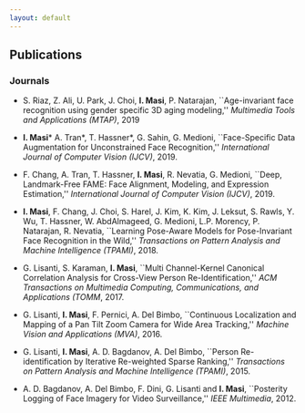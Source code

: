 ```yaml
---
layout: default
---
```


## Publications <a name="publications"></a>

### Journals 

+ S. Riaz, Z. Ali, U. Park, J. Choi, **I. Masi**, P. Natarajan, ``Age-invariant face recognition using gender specific 3D aging modeling,'' _Multimedia Tools and Applications (MTAP)_, 2019

+ **I. Masi**\*  A. Tran\*,  T. Hassner\*,  G. Sahin, G. Medioni, ``Face-Specific Data Augmentation for Unconstrained Face Recognition,'' _International Journal of Computer Vision (IJCV)_, 2019.

+ F. Chang, A. Tran, T. Hassner, **I. Masi**, R. Nevatia, G. Medioni, ``Deep, Landmark-Free FAME: Face Alignment, Modeling, and Expression Estimation,'' _International Journal of Computer Vision (IJCV)_, 2019.

+ **I. Masi**, F. Chang, J. Choi, S. Harel, J. Kim, K. Kim, J. Leksut, S. Rawls, Y. Wu, T. Hassner, W. AbdAlmageed, G. Medioni, L.P. Morency, P. Natarajan, R. Nevatia, ``Learning Pose-Aware Models for Pose-Invariant Face Recognition in the Wild,'' _Transactions on Pattern Analysis and Machine Intelligence (TPAMI)_, 2018.

+ G. Lisanti, S. Karaman, **I. Masi**, ``Multi Channel-Kernel Canonical Correlation Analysis for Cross-View Person Re-Identification,'' _ACM Transactions on Multimedia Computing, Communications, and Applications (TOMM_, 2017.

+ G. Lisanti, **I. Masi**, F. Pernici, A. Del Bimbo,  ``Continuous Localization and Mapping of a Pan Tilt Zoom Camera for Wide Area Tracking,'' _Machine Vision and Applications  (MVA)_, 2016.

+ G. Lisanti, **I. Masi**, A. D. Bagdanov, A. Del Bimbo,  ``Person Re-identification by Iterative Re-weighted Sparse Ranking,'' _Transactions on Pattern Analysis and Machine Intelligence (TPAMI)_, 2015.

+ A. D. Bagdanov, A. Del Bimbo, F. Dini, G. Lisanti and **I. Masi**, ``Posterity Logging of Face Imagery for Video Surveillance,'' _IEEE Multimedia_, 2012.
